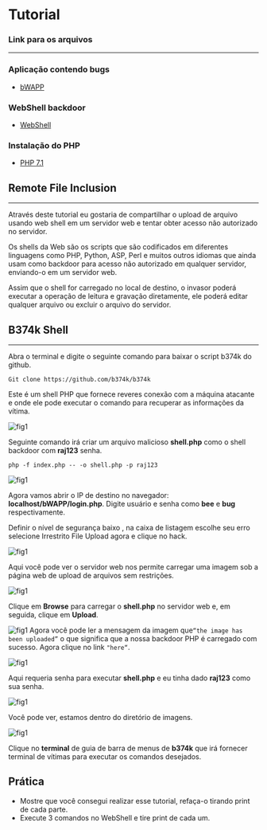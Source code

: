 # Tutorial
### Link para os arquivos
---
### Aplicação contendo bugs
- [bWAPP](http://www.itsecgames.com/)
### WebShell backdoor
-  [WebShell](https://github.com/b374k/b374k)
### Instalação do PHP
- [PHP 7.1](https://sempreupdate.com.br/como-instalar-versoes-diferentes-do-php-5-6-7-0-e-7-1-no-ubuntu/)

## Remote File Inclusion
---

Através deste tutorial eu gostaria de compartilhar o upload de arquivo usando web shell em um servidor web e tentar obter acesso não autorizado no servidor.

Os shells da Web são os scripts que são codificados em diferentes linguagens como PHP, Python, ASP, Perl e muitos outros idiomas que ainda usam como backdoor para acesso não autorizado em qualquer servidor, enviando-o em um servidor web.

Assim que o shell for carregado no local de destino, o invasor poderá executar a operação de leitura e gravação diretamente, ele poderá editar qualquer arquivo ou excluir o arquivo do servidor.

##  B374k Shell
--- 
Abra o terminal e digite o seguinte comando para baixar o script b374k do github.
 
 `Git clone https://github.com/b374k/b374k`

 Este é um shell PHP que fornece reveres conexão com a máquina atacante e onde ele pode executar o comando para recuperar as informações da vítima.
 
 ![fig1](fig1.png)

 Seguinte comando irá criar um arquivo malicioso **shell.php** como o shell backdoor com **raj123** senha.

 `php -f index.php -- -o shell.php -p raj123` 
 
 ![fig1](fig2.png)

 Agora vamos abrir o IP de destino no navegador: **localhost/bWAPP/login.php**. Digite usuário e senha como **bee** e **bug** respectivamente.

 Definir o nível de segurança  baixo , na caixa de listagem escolhe seu erro selecione  Irrestrito File Upload agora e clique no hack.

  ![fig1](fig3.png)

  Aqui você pode ver o servidor web nos permite carregar uma imagem sob a página web de upload de arquivos sem restrições.

 ![fig1](fig4.png)

 Clique em **Browse** para carregar o **shell.php** no servidor web e, em seguida, clique em **Upload**.

 ![fig1](fig5.png)
 Agora você pode ler a mensagem da imagem que`“the image has been uploaded”` o que significa que a nossa backdoor PHP é carregado com sucesso. Agora clique no link `"here“`.

  ![fig1](fig6.png)

Aqui requeria senha para executar **shell.php** e eu tinha dado **raj123** como sua senha.

![fig1](fig7.png)

Você pode ver, estamos dentro do diretório de imagens.

![fig1](fig8.png)

Clique no **terminal** de guia de barra de menus de **b374k** que irá fornecer terminal de vítimas para executar os comandos desejados.

## Prática
- Mostre que você consegui realizar esse tutorial, refaça-o tirando print de cada parte.
- Execute 3 comandos no WebShell e tire print de cada um. 


